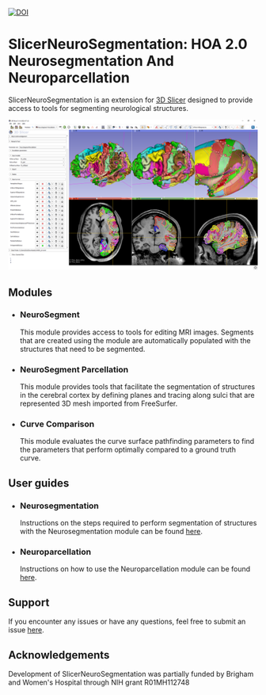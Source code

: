 [![DOI](https://zenodo.org/badge/195091636.svg)](https://zenodo.org/badge/latestdoi/195091636)

# SlicerNeuroSegmentation: HOA 2.0 Neurosegmentation And Neuroparcellation

SlicerNeuroSegmentation is an extension for [3D Slicer](http://slicer.org) designed to provide access to tools for segmenting neurological structures.

![Screenshot of SlicerNeuroSegmentation extension](Images/Screenshots/NeuroSegmentParcellation_1.png)

## Modules

- ### NeuroSegment
  This module provides access to tools for editing MRI images. Segments that are created using the module are automatically populated with the structures that need to be segmented.

- ### NeuroSegment Parcellation
  This module provides tools that facilitate the segmentation of structures in the cerebral cortex by defining planes and tracing along sulci that are represented 3D mesh imported from FreeSurfer.

- ### Curve Comparison
  This module evaluates the curve surface pathfinding parameters to find the parameters that perform optimally compared to a ground truth curve.

## User guides

- ### Neurosegmentation
  Instructions on the steps required to perform segmentation of structures with the Neurosegmentation module can be found [here](docs/General%20Segmentation.md).

- ### Neuroparcellation
  Instructions on how to use the Neuroparcellation module can be found [here](docs/NeuroParcellation.md).

## Support

If you encounter any issues or have any questions, feel free to submit an issue [here](https://github.com/PerkLab/SlicerNeuroSegmentation/issues/new).

## Acknowledgements

Development of SlicerNeuroSegmentation was partially funded by Brigham and Women's Hospital through NIH grant R01MH112748
